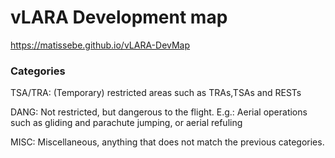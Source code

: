 # vLARA Development map
https://matissebe.github.io/vLARA-DevMap


### Categories
TSA/TRA:  (Temporary) restricted areas such as TRAs,TSAs and RESTs

DANG:     Not restricted, but dangerous to the flight. E.g.: Aerial operations such as gliding and parachute jumping, or aerial refuling

MISC:     Miscellaneous, anything that does not match the previous categories.
